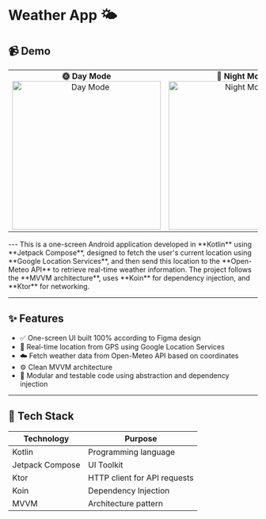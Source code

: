 # Weather App 🌤️

## 📹 Demo
<table>
  <tr>
    <td align="center">
      <strong>🌞 Day Mode</strong><br>
      <img src="https://github.com/user-attachments/assets/7f2a0bec-b52b-424a-a264-6f7edd8e8369" alt="Day Mode" width="300"/>
    </td>
    <td align="center">
      <strong>🌙 Night Mode</strong><br>
      <img src="https://github.com/user-attachments/assets/69867d67-3108-4869-aa64-b21460b80f66" alt="Night Mode" width="300"/>
    </td>
  </tr>
</table>
---
This is a one-screen Android application developed in **Kotlin** using **Jetpack Compose**, designed to fetch the user's current location using **Google Location Services**, and then send this location to the **Open-Meteo API** to retrieve real-time weather information. The project follows the **MVVM architecture**, uses **Koin** for dependency injection, and **Ktor** for networking.

---

## ✨ Features

- ✅ One-screen UI built 100% according to Figma design
- 📍 Real-time location from GPS using Google Location Services
- ☁️ Fetch weather data from Open-Meteo API based on coordinates
- ⚙️ Clean MVVM architecture
- 🧪 Modular and testable code using abstraction and dependency injection

---

## 🧱 Tech Stack

| Technology        | Purpose                           |
|------------------|-----------------------------------|
| Kotlin            | Programming language              |
| Jetpack Compose   | UI Toolkit                        |
| Ktor              | HTTP client for API requests      |
| Koin              | Dependency Injection              |
| MVVM              | Architecture pattern              |
